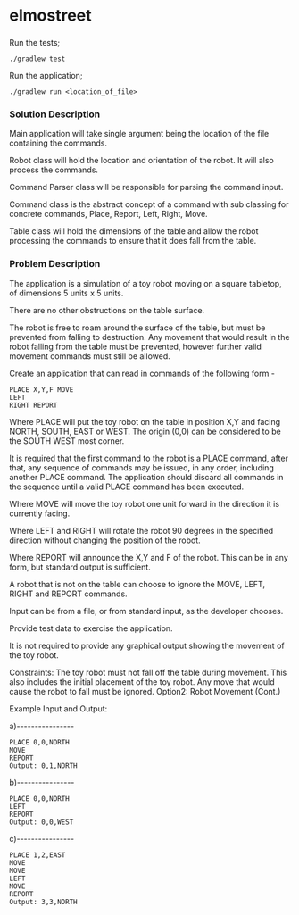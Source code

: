 # elmostreet

###

Run the tests;
```
./gradlew test
```

Run the application;
```
./gradlew run <location_of_file>
```

### Solution Description

Main application will take single argument being the location of the file containing the commands.

Robot class will hold the location and orientation of the robot.  It will also process the commands.

Command Parser class will be responsible for parsing the command input.

Command class is the abstract concept of a command with sub classing for concrete commands, Place, Report, Left, Right, Move.

Table class will hold the dimensions of the table and allow the robot processing the commands to ensure that it does fall from the table.

### Problem Description

The application is a simulation of a toy robot moving on a square tabletop, of dimensions 5 units x 5 units.

There are no other obstructions on the table surface.

The robot is free to roam around the surface of the table, but must be prevented from falling to destruction. Any movement that would result in the robot falling from the table must be prevented, however further valid movement commands must still be allowed.

Create an application that can read in commands of the following form -

```
PLACE X,Y,F MOVE
LEFT
RIGHT REPORT
```

Where PLACE will put the toy robot on the table in position X,Y and facing NORTH, SOUTH, EAST or WEST. The origin (0,0) can be considered to be the SOUTH WEST most corner.

It is required that the first command to the robot is a PLACE command, after that, any sequence of commands may be issued, in any order, including another PLACE command. The application should discard all commands in the sequence until a valid PLACE command has been executed.

Where MOVE will move the toy robot one unit forward in the direction it is currently facing.

Where LEFT and RIGHT will rotate the robot 90 degrees in the specified direction without changing the position of the robot.

Where REPORT will announce the X,Y and F of the robot. This can be in any form, but standard output is sufficient.

A robot that is not on the table can choose to ignore the MOVE, LEFT, RIGHT and REPORT commands.

Input can be from a file, or from standard input, as the developer chooses.

Provide test data to exercise the application.

It is not required to provide any graphical output showing the movement of the toy robot.

Constraints:
The toy robot must not fall off the table during movement. This also includes the initial placement of the toy robot. Any move that would cause the robot to fall must be ignored.
Option2: Robot Movement (Cont.)

Example Input and Output:

a)---------------- 
```
PLACE 0,0,NORTH 
MOVE
REPORT
Output: 0,1,NORTH
```
b)---------------- 
```
PLACE 0,0,NORTH 
LEFT
REPORT
Output: 0,0,WEST
```
c)---------------- 
```
PLACE 1,2,EAST 
MOVE
MOVE
LEFT
MOVE
REPORT
Output: 3,3,NORTH
```